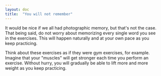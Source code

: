 ```yaml
---
layout: doc
title:  "You will not remember"
---
```

It would be nice if we all had photographic memory, but that's not the case. That being said, do not worry about memorizing every single word you see in the exercises. This will happen naturally and at your own pace as you keep practicing. 

Think about these exercises as if they were gym exercises, for example. Imagine that your "muscles" will get stronger each time you perform an exercise. Without hurry, you will gradually be able to lift more and more weight as you keep practicing.